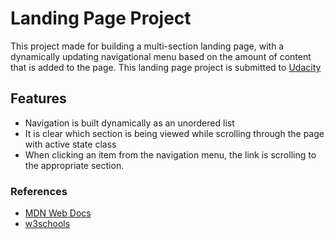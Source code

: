 # Landing Page Project

This project made for building a multi-section landing page, with a dynamically updating navigational menu based on the amount of content that is added to the page.
This landing page project is submitted to [Udacity](https://www.udacity.com/ "Udacity")


## Features 
- Navigation is built dynamically as an unordered list
- It is clear which section is being viewed while scrolling through the page with active state class
- When clicking an item from the navigation menu, the link is scrolling to the appropriate section.

### References

* [MDN Web Docs](https://developer.mozilla.org/ "MDN Web Docs")
* [w3schools](https://www.w3schools.com/ "w3schools")
